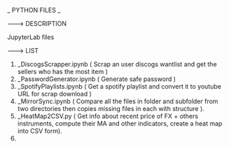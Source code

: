 _ PYTHON FILES _

---> DESCRIPTION 

JupyterLab files

---> LIST 

1. _DiscogsScrapper.ipynb ( Scrap an user discogs wantlist and get the sellers who has the most item )
2. _PasswordGenerator.ipynb ( Generate safe password )
3. _SpotifyPlaylists.ipynb ( Get a spotify playlist and convert it to youtube URL for scrap download )
4. _MirrorSync.ipynb ( Compare all the files in folder and subfolder from two directories then copies missing files in each with structure ).
5. _HeatMap2CSV.py ( Get info about recent price of FX + others instruments, compute their MA and other indicators, create a heat map into CSV form).
6. 
